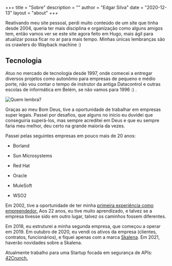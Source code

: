 +++
title = "Sobre"
description = ""
author = "Edgar Silva"
date = "2020-12-13"
layout = "about"
+++

Reativando meu site pessoal, perdi muito conteúdo de um site que tinha desde 2004, queria ter mais disciplina e organização como alguns amigos tem, então vamos ver se este site agora feito em Hugo, mais ágil para atualizar possa ficar no ar para mais tempo. Minhas 
únicas lembranças são os crawlers do Wayback machine :) 


## Tecnologia
   

Atuo no mercado de tecnologia desde 1997, onde comecei a entregar diversos projetos como autonômo para empresas de pequeno e médio porte, não vou contar o tempo de instrutor da antiga Datacontrol e outras escolas de informática em Belém, se não vamos para 1996 :) . 

![Quem lembra? ](https://i.ytimg.com/vi/XF0_QzC0yak/hqdefault.jpg)


Graças ao meu Bom Deus, tive a oportunidade de trabalhar em empresas super legais. Passei por desafios, que alguns no início eu duvidei que conseguiria superá-los, mas sempre acreditei em Deus e que eu sempre faria meu melhor, deu certo na grande maioria da vezes.

  

Passei pelas seguintes empresas em pouco mais de 20 anos:

 
* Borland

* Sun Microsystems

* Red Hat

* Oracle

* MuleSoft

* WSO2

  

Em 2002, tive a oportunidade de ter minha [primeira experiência como empreendedor.](https://web.archive.org/web/20021129135842/http://www.argostecnologia.com/) Aos 22 anos, eu tive muito aprendizado, e talvez se a empresa tivesse sido em outro lugar, talvez os caminhos fossem diferentes.

  

Em 2018, eu estruturei a minha segunda empresa, que começou a operar em 2019. Em outubro de 2020, eu vendi os ativos da empresa (clientes, contratos, funcionários), e fiquei apenas com a marca [Skalena](https://www.skalena.com). Em 2021, haverão novidades sobre a Skalena.

  

Atualmente trabalho para uma Startup focada em segurança de APIs: [42Crunch.](https://www.42crunch.com)

